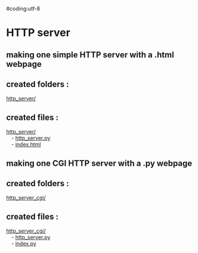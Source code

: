 #coding:utf-8

# HTTP server


## making one simple HTTP server with a .html webpage

created folders :
----------------
[http_server/](https://github.com/Geoffrey-Carpentier/formation_python/tree/main/http_server)
  
created files :
----------------
[http_server/](https://github.com/Geoffrey-Carpentier/formation_python/tree/main/http_server)
<br/>&emsp;- [http_server.py](https://github.com/Geoffrey-Carpentier/formation_python/blob/main/http_server/http_server.py)
<br/>&emsp;- [index.html](https://github.com/Geoffrey-Carpentier/formation_python/blob/main/http_server/index.html)


  
## making one CGI HTTP server with a .py webpage

created folders :
----------------
[http_server_cgi/](https://github.com/Geoffrey-Carpentier/formation_python/tree/main/http_server_cgi)
  
created files :
----------------
[http_server_cgi/](https://github.com/Geoffrey-Carpentier/formation_python/tree/main/http_server_cgi)
<br/>&emsp;- [http_server.py](https://github.com/Geoffrey-Carpentier/formation_python/blob/main/http_server_cgi/http_server.py)
<br/>&emsp;- [index.py](https://github.com/Geoffrey-Carpentier/formation_python/blob/main/http_server_cgi/index.py)


